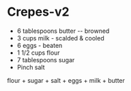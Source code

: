 # Crepes-v2

* 6 tablespoons butter -- browned
* 3 cups milk - scalded & cooled
* 6 eggs - beaten
* 1 1/2 cups flour
* 7 tablespoons sugar
* Pinch salt 

flour + sugar + salt + eggs + milk + butter


